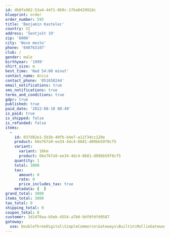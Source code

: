 ```yaml
---
id: db8fa982-52e4-44f1-869c-1f6a042992dc
blueprint: order
order_number: 595
title: 'Benjamin Kastelec'
country: SI
address: 'Šentjošt 19'
zip: '8000'
city: 'Novo mesto'
phone: '040763107'
club: /
gender: male
birthyear: '1999'
shirt_size: m
best_time: 'Nad 54:00 minut'
contact_name: Anica
contact_phone: '051658244'
email_notifications: true
sms_notifications: true
terms_and_conditions: true
gdpr: true
published: true
paid_date: '2022-08-10 08:49'
is_paid: true
is_shipped: false
is_refunded: false
items:
  -
    id: 037d82e1-5b3b-40fb-b4e7-a11f34cc128e
    product: 66e767a9-ee34-4dc4-8681-d09bb59f0cf5
    variant:
      variant: 10km
      product: 66e767a9-ee34-4dc4-8681-d09bb59f0cf5
    quantity: 1
    total: 3000
    tax:
      amount: 0
      rate: 0
      price_includes_tax: true
    metadata: {  }
grand_total: 3000
items_total: 3000
tax_total: 0
shipping_total: 0
coupon_total: 0
customer: 3d1d70aa-b5eb-4554-a7b0-9df0fdfd9587
gateway:
  use: DoubleThreeDigital\SimpleCommerce\Gateways\Builtin\MollieGateway
---
```

